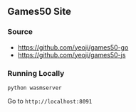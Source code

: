 ## Games50 Site

### Source

- https://github.com/yeoji/games50-go
- https://github.com/yeoji/games50-js

### Running Locally

```
python wasmserver
```

Go to `http://localhost:8091`
